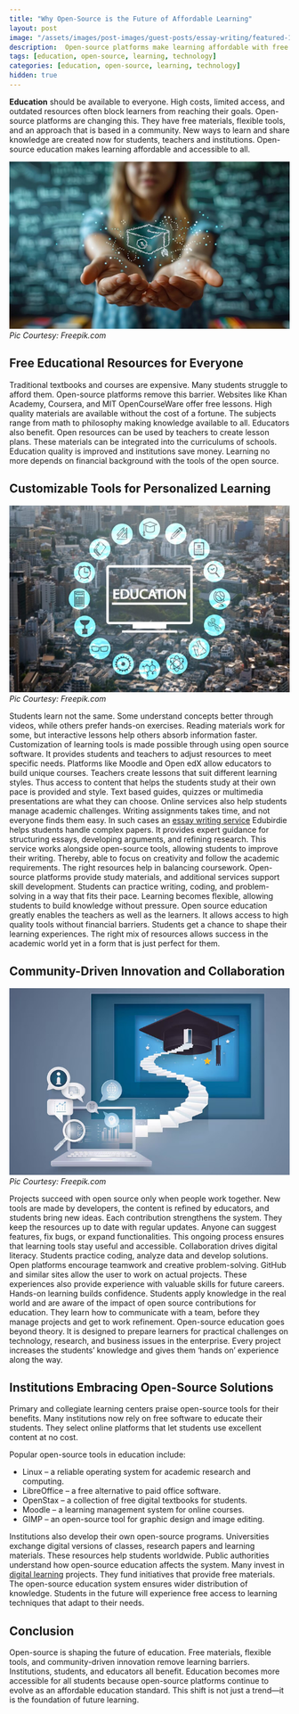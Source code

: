 ```yaml
---
title: "Why Open-Source is the Future of Affordable Learning"
layout: post
image: "/assets/images/post-images/guest-posts/essay-writing/featured-1.jpg"
description:  Open-source platforms make learning affordable with free resources, customizable tools, and community-driven innovation, empowering students and educators worldwide.
tags: [education, open-source, learning, technology]
categories: [education, open-source, learning, technology]
hidden: true
---
```


**Education** should be available to everyone. High costs, limited access, and outdated resources often block learners from reaching their goals. Open-source platforms are changing this. They have free materials, flexible tools, and an approach that is based in a community. New ways to learn and share knowledge are created now for students, teachers and institutions. Open-source education makes learning affordable and accessible to all.

![Open Source for education](/assets/images/post-images/guest-posts/essay-writing/featured-1.jpg)
*Pic Courtesy: Freepik.com*

## Free Educational Resources for Everyone

Traditional textbooks and courses are expensive. Many students struggle to afford them. Open-source platforms remove this barrier. Websites like Khan Academy, Coursera, and MIT OpenCourseWare offer free lessons. High quality materials are available without the cost of a fortune. The subjects range from math to philosophy making knowledge available to all. Educators also benefit. Open resources can be used by teachers to create lesson plans. These materials can be integrated into the curriculums of schools. Education quality is improved and institutions save money. Learning no more depends on financial background with the tools of the open source.

## Customizable Tools for Personalized Learning

![Open Source for education](/assets/images/post-images/guest-posts/essay-writing/featured-3.jpg)
*Pic Courtesy: Freepik.com*

Students learn not the same. Some understand concepts better through videos, while others prefer hands-on exercises. Reading materials work for some, but interactive lessons help others absorb information faster. Customization of learning tools is made possible through using open source software. It provides students and teachers to adjust resources to meet specific needs. Platforms like Moodle and Open edX allow educators to build unique courses. Teachers create lessons that suit different learning styles. Thus access to content that helps the students study at their own pace is provided and style. Text based guides, quizzes or multimedia presentations are what they can choose. Online services also help students manage academic challenges. Writing assignments takes time, and not everyone finds them easy. In such cases an [essay writing service](https://edubirdie.com/) Edubirdie helps students handle complex papers. It provides expert guidance for structuring essays, developing arguments, and refining research. This service works alongside open-source tools, allowing students to improve their writing. Thereby, able to focus on creativity and follow the academic requirements. The right resources help in balancing coursework. Open-source platforms provide study materials, and additional services support skill development. Students can practice writing, coding, and problem-solving in a way that fits their pace. Learning becomes flexible, allowing students to build knowledge without pressure. Open source education greatly enables the teachers as well as the learners. It allows access to high quality tools without financial barriers. Students get a chance to shape their learning experiences. The right mix of resources allows success in the academic world yet in a form that is just perfect for them.

## Community-Driven Innovation and Collaboration

![Open Source for education](/assets/images/post-images/guest-posts/essay-writing/featured-2.jpg)
*Pic Courtesy: Freepik.com*

Projects succeed with open source only when people work together. New tools are made by developers, the content is refined by educators, and students bring new ideas. Each contribution strengthens the system. They keep the resources up to date with regular updates. Anyone can suggest features, fix bugs, or expand functionalities. This ongoing process ensures that learning tools stay useful and accessible. Collaboration drives digital literacy. Students practice coding, analyze data and develop solutions. Open platforms encourage teamwork and creative problem-solving. GitHub and similar sites allow the user to work on actual projects. These experiences also provide experience with valuable skills for future careers. Hands-on learning builds confidence. Students apply knowledge in the real world and are aware of the impact of open source contributions for education. They learn how to communicate with a team, before they manage projects and get to work refinement. Open-source education goes beyond theory. It is designed to prepare learners for practical challenges on technology, research, and business issues in the enterprise. Every project increases the students’ knowledge and gives them ‘hands on’ experience along the way.

## Institutions Embracing Open-Source Solutions

Primary and collegiate learning centers praise open-source tools for their benefits. Many institutions now rely on free software to educate their students. They select online platforms that let students use excellent content at no cost.

Popular open-source tools in education include:

- Linux – a reliable operating system for academic research and computing.
- LibreOffice – a free alternative to paid office software.
- OpenStax – a collection of free digital textbooks for students.
- Moodle – a learning management system for online courses.
- GIMP – an open-source tool for graphic design and image editing.

Institutions also develop their own open-source programs. Universities exchange digital versions of classes, research papers and learning materials. These resources help students worldwide. Public authorities understand how open-source education affects the system. Many invest in [digital learning](https://www.statista.com/topics/3115/e-learning-and-digital-education/) projects. They fund initiatives that provide free materials. The open-source education system ensures wider distribution of knowledge. Students in the future will experience free access to learning techniques that adapt to their needs.

## Conclusion

Open-source is shaping the future of education. Free materials, flexible tools, and community-driven innovation remove learning barriers. Institutions, students, and educators all benefit. Education becomes more accessible for all students because open-source platforms continue to evolve as an affordable education standard. This shift is not just a trend—it is the foundation of future learning.
